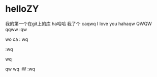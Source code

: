 # helloZY
我的第一个在git上的库
ha哈哈 我了个 caqwq
I love you hahaqw
QWQW
qqww   :qw

wo ca  :
wq


:wq

wq

qw
wq
:W
:wq


